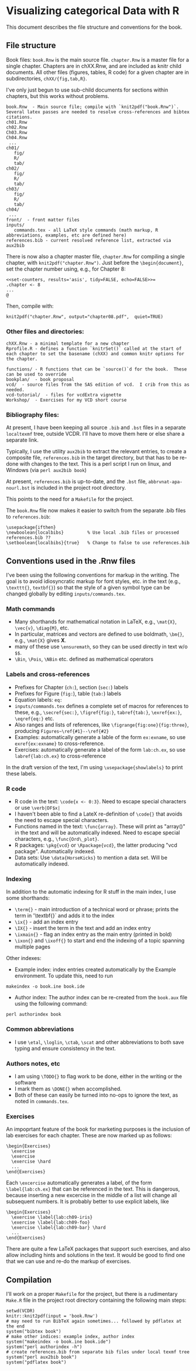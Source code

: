 Visualizing categorical Data with R
===================================

This document describes the file structure and conventions for the 
book.

File structure
--------------
Book files:  `book.Rnw` is the main source file.  `chapter.Rnw` is a master file for a single chapter.  Chapters are
in chXX.Rnw, and are included as knitr child documents.
All other files (figures, tables, R code) for a given chapter
are in subdirectories, `chXX/{fig,tab,R}`.

I've only just begun to use sub-child documents for sections within
chapters, but this works without problems.


```
book.Rnw  - Main source file; compile with `knit2pdf("book.Rnw")`.  Several latex passes are needed to resolve cross-references and bibtex citations.
ch01.Rnw
ch02.Rnw
Ch03.Rnw
Ch04.Rnw
 ...
ch01/
   fig/
   R/
   tab/
ch02/
   fig/
   R/
   tab/
ch03/
   fig/
   R/
   tab/
ch04/
 ...
front/  - front matter files
inputs/
   commands.tex - all LaTeX style commands (math markup, R abbreviations, examples, etc are defined here)
references.bib - current resolved reference list, extracted via aux2bib
```

There is now also a chapter master file, `chapter.Rnw` for compiling a single chapter, with `knit2pdf("chapter.Rnw")`.  Just before the `\begin{document}`, set the chapter number 
using, e.g., for Chapter 8:
```
<<set-counters, results='asis', tidy=FALSE, echo=FALSE>>=
.chapter <- 8
...
@

```

Then, compile with:

```
knit2pdf("chapter.Rnw", output="chapter08.pdf",  quiet=TRUE)
```


### Other files and directories:
```
chXX.Rnw - a minimal template for a new chapter
Rprofile.R - defines a function `knitrSet()` called at the start of each chapter to set the basename (chXX) and common knitr options for the chapter.

functions/ - R functions that can be `source()`d for the book.  These can be used to override 
bookplan/  - book proposal
vcd/  - source files from the SAS edition of vcd.  I crib from this as needed.
vcd-tutorial/  - files for vcdExtra vignette
Workshop/  - Exercises for my VCD short course
```

### Bibliography files:

At present, I have been keeping all source `.bib` and `.bst` files in a separate
`localtexmf` tree, outside VCDR.  I'll have to move them here or else share a
separate link.

Typically, I use the utility `aux2bib` to extract the relevant entries, to
create a composite file, `references.bib` in the target directory, but that
has to be re-done with changes to the text.  This is a perl script I run on
linux, and Windows (via `perl aux2bib book`)

At present, `references.bib` is up-to-date, and the `.bst` file, `abbrvnat-apa-nourl.bst`
is included in the project root directory.

This points to the need for a `Makefile` for the project.

The `book.Rnw` file now makes it easier to switch from the separate .bib files to `references.bib`:

```
\usepackage{ifthen}
\newboolean{localbibs}         % Use local .bib files or processed references.bib ??
\setboolean{localbibs}{true}   % Change to false to use references.bib
```

Conventions used in the .Rnw files
-----------
I've been using the following conventions for markup in the writing.  The
goal is to avoid idiosyncratic markup for font styles, etc. in the text
(e.g., `\texttt{}`, `textbf{}`) so that the style of a given symbol type can
be changed globally by editing `inputs/commands.tex`.

### Math commands

* Many shorthands for mathematical notation in LaTeX, e.g., `\mat{X}`, `\vec{v}`, `\diag{M}`, etc. 
* In particular, matrices and vectors are defined to use boldmath, `\bm{}`, e.g., `\mat{X}` gives **X**.
* many of these use `\ensuremath`, so they can be used directly in text w/o `$$`.
* `\Bin`, `\Pois`, `\NBin` etc. defined as mathematical operators

### Labels and cross-references

* Prefixes for Chapter (`ch:`), section (`sec:`) labels 
* Prefixes for Figure (`fig:`), table (`tab:`) labels
* Equation labels: `eq:`
* `inputs/commands.tex` defines a complete set of macros for references to these, e.g., `\secref{sec:}`, `\figref{fig:}`, `tabref{tab:}`, `\exref{ex:}`, `\eqref{eq:}` etc.
* Also ranges and lists of references, like `\figrange{fig:one}{fig:three}`, producing `Figures~\ref{#1}--\ref{#2}`
* Examples: automatically generate a lable of the form `ex:exname`, so use `exref{ex:exname}` to cross-reference.
* Exercises: automatically generate a label of the form `lab:ch.ex`, so use `labref{lab:ch.ex}` to cross-reference


In the draft version of the text, I'm using `\usepackage{showlabels}` to print these labels.

### R code

* R code in the text: `\code{x <- 0:3}`.  Need to escape special characters or use `\verb|DF$x|`
* I haven't been able to find a LateX re-definition of `\code{}` that avoids the need to escape special characters.
* Functions named in the text: `\func{array}`.  These will print as "array()" in the text and will be automatically indexed. Need to escape special characters, e.g., `\func{Ord\_plot}`.
* R packages: `\pkg{vcd}` or `\Rpackage{vcd}`, the latter producing "vcd package". Automatically indexed.
* Data sets:  Use `\data{HorseKicks}` to mention a data set. Will be automatically indexed.

### Indexing
In addition to the automatic indexing for R stuff in the main index, I use some shorthands:

* `\term{}` - main introduction of a technical word or phrase; prints the term in '\textbf{}` and adds it to the index
* `\ix{}` - add an index entry
* `\IX{}` - insert the term in the text and add an index entry
* `\ixmain{}` - flag an index entry as the main entry (printed in bold)
* `\ixon{}` and `\ixoff{}` to start and end the indexing of a topic spanning multiple pages

Other indexes:  

* Example index: index entries created automatically by the Example environment. To update this, need to run

```
makeindex -o book.ine book.ide
```

* Author index: The author index can be re-created from the `book.aux` file using the following command:

```
perl authorindex book
```



### Common abbreviations

* I use `\etal`, `\loglin`, `\ctab`, `\scat` and other abbreviations to both save typing and ensure consistency in the text.

### Authors notes, etc

* I am using `\TODO{}` to flag work to be done, either in the writing or the software
* I mark them as `\DONE{}` when accomplished.
* Both of these can easily be turned into no-ops to ignore the text, as noted in `commands.tex`.

### Exercises

An impoprtant feature of the book for marketing purposes is the inclusion of lab exercises for each chapter.  These are now marked up as follows:
```
\begin{Exercises}
  \exercise
  \exercise
  \exercise \hard
  ...
\end{Exercises}
```

Each `\excercise` automatically generates a label, of the form `\label{lab:ch.ex}` that can be referenced in the text.
This is dangerous, because inserting a new excercise in the middle of a list will change all subsequent numbers. It is
probably better to use explicit labels, like
```
\begin{Exercises}
  \exercise \label{lab:ch09-iris}
  \exercise \label{lab:ch09-foo}
  \exercise \label{lab:ch09-bar} \hard
  ...
\end{Exercises}
```

There are quite a few LaTeX packages that support such exercises, and also allow including hints and solutions in the text.  It would be good to find one that we can use and re-do the markup of exercises.

Compilation
-----------

I'll work on a proper `Makefile` for the project, but there is a rudimentary `Make.R` file in the project root directory
containing the following main steps:

```
setwd(VCDR)
knitr::knit2pdf(input = 'book.Rnw')
# may need to run BibTeX again sometimes... followed by pdflatex at the end
system("bibtex book")
# make other indices: example index, author index
system("makeindex -o book.ine book.ide")
system("perl authorindex -h")
# create references.bib from separate bib files under local texmf tree
system("perl aux2bib book")
system("pdflatex book")
```
